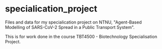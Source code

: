# specialication_project

Files and data for my specialication project on NTNU, "Agent-Based Modelling of SARS-CoV-2 Spread in a Public Transport System".

This is for work done in the course TBT4500 - Biotechnology Specialisation Project.
